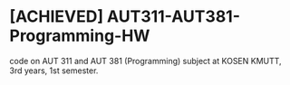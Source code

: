 # [ACHIEVED] AUT311-AUT381-Programming-HW

code on AUT 311 and AUT 381 (Programming) subject at KOSEN KMUTT, 3rd years, 1st semester.
